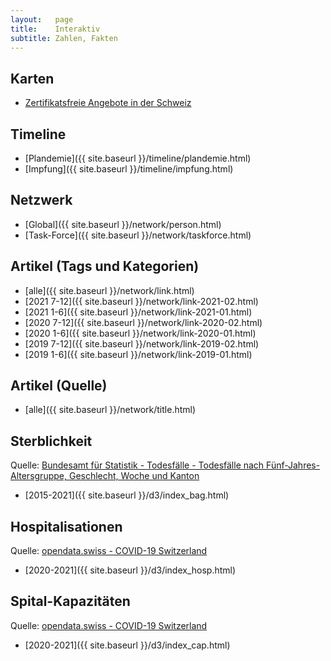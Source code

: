 ```yaml
---
layout:   page
title:    Interaktiv
subtitle: Zahlen, Fakten
---
```


## Karten

 * [Zertifikatsfreie Angebote in der Schweiz](https://maps.angst-frei.ch/)

## Timeline

 * [Plandemie]({{ site.baseurl }}/timeline/plandemie.html)
 * [Impfung]({{ site.baseurl }}/timeline/impfung.html)

## Netzwerk

 * [Global]({{ site.baseurl }}/network/person.html)
 * [Task-Force]({{ site.baseurl }}/network/taskforce.html)

## Artikel (Tags und Kategorien)

 * [alle]({{ site.baseurl }}/network/link.html)
 * [2021 7-12]({{ site.baseurl }}/network/link-2021-02.html)
 * [2021 1-6]({{ site.baseurl }}/network/link-2021-01.html)
 * [2020 7-12]({{ site.baseurl }}/network/link-2020-02.html)
 * [2020 1-6]({{ site.baseurl }}/network/link-2020-01.html)
 * [2019 7-12]({{ site.baseurl }}/network/link-2019-02.html)
 * [2019 1-6]({{ site.baseurl }}/network/link-2019-01.html)

## Artikel (Quelle)

 * [alle]({{ site.baseurl }}/network/title.html)

## Sterblichkeit

Quelle: [Bundesamt für Statistik - Todesfälle - Todesfälle nach Fünf-Jahres-Altersgruppe, Geschlecht, Woche und Kanton](https://www.bfs.admin.ch/bfs/de/home/statistiken/bevoelkerung/geburten-todesfaelle/todesfaelle.html)

 * [2015-2021]({{ site.baseurl }}/d3/index_bag.html)

## Hospitalisationen

Quelle: [opendata.swiss - COVID-19 Switzerland](https://opendata.swiss/en/dataset/covid-19-schweiz)

 * [2020-2021]({{ site.baseurl }}/d3/index_hosp.html)

## Spital-Kapazitäten

Quelle: [opendata.swiss - COVID-19 Switzerland](https://opendata.swiss/en/dataset/covid-19-schweiz)

 * [2020-2021]({{ site.baseurl }}/d3/index_cap.html)
